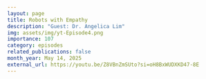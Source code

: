 ```yaml
---
layout: page
title: Robots with Empathy
description: "Guest: Dr. Angelica Lim"
img: assets/img/yt-Episode4.png
importance: 107
category: episodes
related_publications: false
month_year: May 14, 2025
external_url: https://youtu.be/Z8VBnZmSUto?si=oH8BxWUDXKD47-8E
---
```


